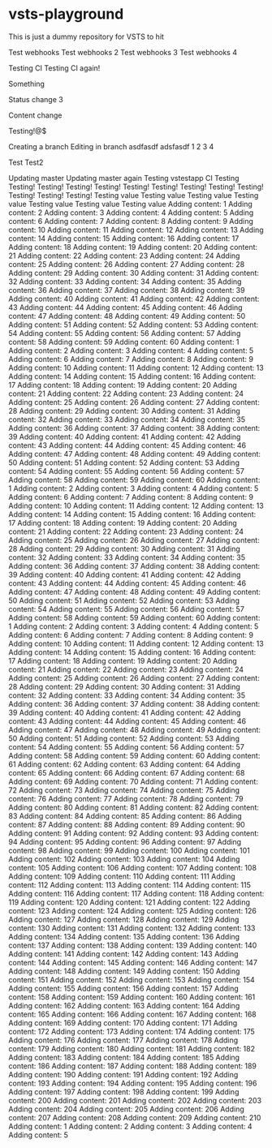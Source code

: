 # vsts-playground

This is just a dummy repository for VSTS to hit

Test webhooks
Test webhooks 2
Test webhooks 3
Test webhooks 4

Testing CI
Testing CI again!

Something

Status change 3

Content change

Testing!@$

Creating a branch
Editing in branch
asdfasdf
adsfasdf
1
2
3
4

Test
Test2

Updating master
Updating master again
Testing vstestapp
CI Testing
Testing!
Testing!
Testing!
Testing!
Testing!
Testing!
Testing!
Testing!
Testing!
Testing!
Testing!
Testing!
Testing value
Testing value
Testing value
Testing value
Testing value
Testing value
Testing value
Adding content: 1
Adding content: 2
Adding content: 3
Adding content: 4
Adding content: 5
Adding content: 6
Adding content: 7
Adding content: 8
Adding content: 9
Adding content: 10
Adding content: 11
Adding content: 12
Adding content: 13
Adding content: 14
Adding content: 15
Adding content: 16
Adding content: 17
Adding content: 18
Adding content: 19
Adding content: 20
Adding content: 21
Adding content: 22
Adding content: 23
Adding content: 24
Adding content: 25
Adding content: 26
Adding content: 27
Adding content: 28
Adding content: 29
Adding content: 30
Adding content: 31
Adding content: 32
Adding content: 33
Adding content: 34
Adding content: 35
Adding content: 36
Adding content: 37
Adding content: 38
Adding content: 39
Adding content: 40
Adding content: 41
Adding content: 42
Adding content: 43
Adding content: 44
Adding content: 45
Adding content: 46
Adding content: 47
Adding content: 48
Adding content: 49
Adding content: 50
Adding content: 51
Adding content: 52
Adding content: 53
Adding content: 54
Adding content: 55
Adding content: 56
Adding content: 57
Adding content: 58
Adding content: 59
Adding content: 60
Adding content: 1
Adding content: 2
Adding content: 3
Adding content: 4
Adding content: 5
Adding content: 6
Adding content: 7
Adding content: 8
Adding content: 9
Adding content: 10
Adding content: 11
Adding content: 12
Adding content: 13
Adding content: 14
Adding content: 15
Adding content: 16
Adding content: 17
Adding content: 18
Adding content: 19
Adding content: 20
Adding content: 21
Adding content: 22
Adding content: 23
Adding content: 24
Adding content: 25
Adding content: 26
Adding content: 27
Adding content: 28
Adding content: 29
Adding content: 30
Adding content: 31
Adding content: 32
Adding content: 33
Adding content: 34
Adding content: 35
Adding content: 36
Adding content: 37
Adding content: 38
Adding content: 39
Adding content: 40
Adding content: 41
Adding content: 42
Adding content: 43
Adding content: 44
Adding content: 45
Adding content: 46
Adding content: 47
Adding content: 48
Adding content: 49
Adding content: 50
Adding content: 51
Adding content: 52
Adding content: 53
Adding content: 54
Adding content: 55
Adding content: 56
Adding content: 57
Adding content: 58
Adding content: 59
Adding content: 60
Adding content: 1
Adding content: 2
Adding content: 3
Adding content: 4
Adding content: 5
Adding content: 6
Adding content: 7
Adding content: 8
Adding content: 9
Adding content: 10
Adding content: 11
Adding content: 12
Adding content: 13
Adding content: 14
Adding content: 15
Adding content: 16
Adding content: 17
Adding content: 18
Adding content: 19
Adding content: 20
Adding content: 21
Adding content: 22
Adding content: 23
Adding content: 24
Adding content: 25
Adding content: 26
Adding content: 27
Adding content: 28
Adding content: 29
Adding content: 30
Adding content: 31
Adding content: 32
Adding content: 33
Adding content: 34
Adding content: 35
Adding content: 36
Adding content: 37
Adding content: 38
Adding content: 39
Adding content: 40
Adding content: 41
Adding content: 42
Adding content: 43
Adding content: 44
Adding content: 45
Adding content: 46
Adding content: 47
Adding content: 48
Adding content: 49
Adding content: 50
Adding content: 51
Adding content: 52
Adding content: 53
Adding content: 54
Adding content: 55
Adding content: 56
Adding content: 57
Adding content: 58
Adding content: 59
Adding content: 60
Adding content: 1
Adding content: 2
Adding content: 3
Adding content: 4
Adding content: 5
Adding content: 6
Adding content: 7
Adding content: 8
Adding content: 9
Adding content: 10
Adding content: 11
Adding content: 12
Adding content: 13
Adding content: 14
Adding content: 15
Adding content: 16
Adding content: 17
Adding content: 18
Adding content: 19
Adding content: 20
Adding content: 21
Adding content: 22
Adding content: 23
Adding content: 24
Adding content: 25
Adding content: 26
Adding content: 27
Adding content: 28
Adding content: 29
Adding content: 30
Adding content: 31
Adding content: 32
Adding content: 33
Adding content: 34
Adding content: 35
Adding content: 36
Adding content: 37
Adding content: 38
Adding content: 39
Adding content: 40
Adding content: 41
Adding content: 42
Adding content: 43
Adding content: 44
Adding content: 45
Adding content: 46
Adding content: 47
Adding content: 48
Adding content: 49
Adding content: 50
Adding content: 51
Adding content: 52
Adding content: 53
Adding content: 54
Adding content: 55
Adding content: 56
Adding content: 57
Adding content: 58
Adding content: 59
Adding content: 60
Adding content: 61
Adding content: 62
Adding content: 63
Adding content: 64
Adding content: 65
Adding content: 66
Adding content: 67
Adding content: 68
Adding content: 69
Adding content: 70
Adding content: 71
Adding content: 72
Adding content: 73
Adding content: 74
Adding content: 75
Adding content: 76
Adding content: 77
Adding content: 78
Adding content: 79
Adding content: 80
Adding content: 81
Adding content: 82
Adding content: 83
Adding content: 84
Adding content: 85
Adding content: 86
Adding content: 87
Adding content: 88
Adding content: 89
Adding content: 90
Adding content: 91
Adding content: 92
Adding content: 93
Adding content: 94
Adding content: 95
Adding content: 96
Adding content: 97
Adding content: 98
Adding content: 99
Adding content: 100
Adding content: 101
Adding content: 102
Adding content: 103
Adding content: 104
Adding content: 105
Adding content: 106
Adding content: 107
Adding content: 108
Adding content: 109
Adding content: 110
Adding content: 111
Adding content: 112
Adding content: 113
Adding content: 114
Adding content: 115
Adding content: 116
Adding content: 117
Adding content: 118
Adding content: 119
Adding content: 120
Adding content: 121
Adding content: 122
Adding content: 123
Adding content: 124
Adding content: 125
Adding content: 126
Adding content: 127
Adding content: 128
Adding content: 129
Adding content: 130
Adding content: 131
Adding content: 132
Adding content: 133
Adding content: 134
Adding content: 135
Adding content: 136
Adding content: 137
Adding content: 138
Adding content: 139
Adding content: 140
Adding content: 141
Adding content: 142
Adding content: 143
Adding content: 144
Adding content: 145
Adding content: 146
Adding content: 147
Adding content: 148
Adding content: 149
Adding content: 150
Adding content: 151
Adding content: 152
Adding content: 153
Adding content: 154
Adding content: 155
Adding content: 156
Adding content: 157
Adding content: 158
Adding content: 159
Adding content: 160
Adding content: 161
Adding content: 162
Adding content: 163
Adding content: 164
Adding content: 165
Adding content: 166
Adding content: 167
Adding content: 168
Adding content: 169
Adding content: 170
Adding content: 171
Adding content: 172
Adding content: 173
Adding content: 174
Adding content: 175
Adding content: 176
Adding content: 177
Adding content: 178
Adding content: 179
Adding content: 180
Adding content: 181
Adding content: 182
Adding content: 183
Adding content: 184
Adding content: 185
Adding content: 186
Adding content: 187
Adding content: 188
Adding content: 189
Adding content: 190
Adding content: 191
Adding content: 192
Adding content: 193
Adding content: 194
Adding content: 195
Adding content: 196
Adding content: 197
Adding content: 198
Adding content: 199
Adding content: 200
Adding content: 201
Adding content: 202
Adding content: 203
Adding content: 204
Adding content: 205
Adding content: 206
Adding content: 207
Adding content: 208
Adding content: 209
Adding content: 210
Adding content: 1
Adding content: 2
Adding content: 3
Adding content: 4
Adding content: 5
